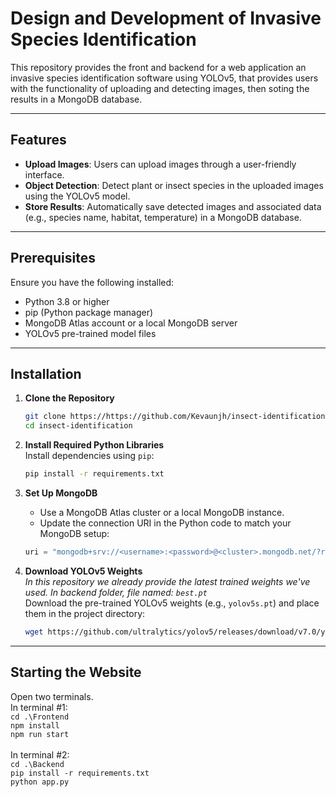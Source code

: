 # Design and Development of Invasive Species Identification

This repository provides the front and backend for a web application an invasive species identification software using YOLOv5, that provides users with the functionality of uploading and detecting images, then soting the results in a MongoDB database. 

---

## Features
- **Upload Images**: Users can upload images through a user-friendly interface.
- **Object Detection**: Detect plant or insect species in the uploaded images using the YOLOv5 model.
- **Store Results**: Automatically save detected images and associated data (e.g., species name, habitat, temperature) in a MongoDB database.

---

## Prerequisites
Ensure you have the following installed:

- Python 3.8 or higher
- pip (Python package manager)
- MongoDB Atlas account or a local MongoDB server
- YOLOv5 pre-trained model files

---

## Installation

1. **Clone the Repository**  
   ```bash
   git clone https://https://github.com/Kevaunjh/insect-identification.git
   cd insect-identification
   ```

2. **Install Required Python Libraries**  
   Install dependencies using `pip`:
   ```bash
   pip install -r requirements.txt
   ```

3. **Set Up MongoDB**  
   - Use a MongoDB Atlas cluster or a local MongoDB instance.
   - Update the connection URI in the Python code to match your MongoDB setup:
   ```python
   uri = "mongodb+srv://<username>:<password>@<cluster>.mongodb.net/?retryWrites=true&w=majority"
   ```

4. **Download YOLOv5 Weights**<br>
   *In this repository we already provide the latest trained weights we've used. In backend folder, file named: ```best.pt```*<br>
   Download the pre-trained YOLOv5 weights (e.g., `yolov5s.pt`) and place them in the project directory:
   ```bash
   wget https://github.com/ultralytics/yolov5/releases/download/v7.0/yolov5s.pt
   ```
---
## Starting the Website
Open two terminals. <br> In terminal #1: <br> ```cd .\Frontend ```<br> ```npm install```<br>```npm run start```<br><br>
In terminal #2: <br> ```cd .\Backend```<br>```pip install -r requirements.txt```<br>```python app.py```
